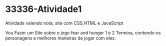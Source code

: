# 33336-Atividade1
Atividade valendo nota, site com CSS,HTML e JavaScript

Vou Fazer um Site sobre o jogo fear and hunger 1 e 2 Termina, contendo os personagens e melhores maneiras de jogar com eles.
